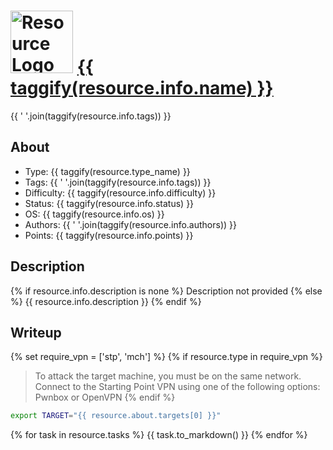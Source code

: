 # <img src="{{ resource.info.logo }}" width="100" height="100" alt="Resource Logo"> [{{ taggify(resource.info.name) }}]({{resource.info.url}})

{{ ' '.join(taggify(resource.info.tags)) }}


## About
- Type: {{ taggify(resource.type_name) }}
- Tags: {{ ' '.join(taggify(resource.info.tags)) }}
- Difficulty: {{ taggify(resource.info.difficulty) }}
- Status: {{ taggify(resource.info.status) }} 
- OS: {{ taggify(resource.info.os) }}
- Authors: {{ ' '.join(taggify(resource.info.authors)) }}
- Points: {{ taggify(resource.info.points) }}

## Description

{% if resource.info.description is none %}
Description not provided
{% else %}
{{ resource.info.description }}
{% endif %}


## Writeup
{% set require_vpn = ['stp', 'mch'] %}
{% if resource.type in require_vpn %}
> To attack the target machine, you must be on the same network.
> Connect to the Starting Point VPN using one of the following options: Pwnbox or OpenVPN
{% endif %}
```bash
export TARGET="{{ resource.about.targets[0] }}"
```

{% for task in resource.tasks %}
{{ task.to_markdown() }}
{% endfor %}
